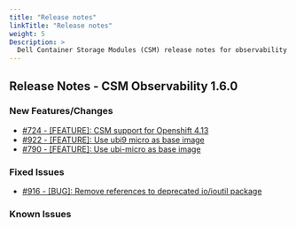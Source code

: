 ```yaml
---
title: "Release notes"
linkTitle: "Release notes"
weight: 5
Description: >
  Dell Container Storage Modules (CSM) release notes for observability
---
```


## Release Notes - CSM Observability 1.6.0



### New Features/Changes

- [#724 - [FEATURE]: CSM support for Openshift 4.13](https://github.com/dell/csm/issues/724)
- [#922 - [FEATURE]: Use ubi9 micro as base image](https://github.com/dell/csm/issues/922)
- [#790 - [FEATURE]: Use ubi-micro as base image](https://github.com/dell/csm/issues/790)

### Fixed Issues

- [#916 - [BUG]: Remove references to deprecated io/ioutil package](https://github.com/dell/csm/issues/916)

### Known Issues
